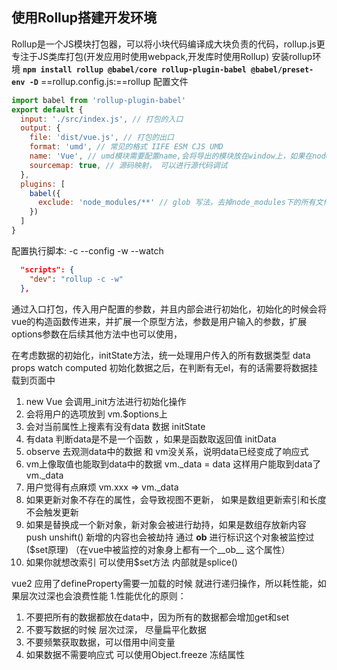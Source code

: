 ## 使用Rollup搭建开发环境
Rollup是一个JS模块打包器，可以将小块代码编译成大块负责的代码，rollup.js更专注于JS类库打包(开发应用时使用webpack,开发库时使用Rollup) 
安装rollup环境
**`npm install rollup @babel/core rollup-plugin-babel @babel/preset-env -D`**
==rollup.config.js:==rollup 配置文件
```js
import babel from 'rollup-plugin-babel'
export default {
  input: './src/index.js', // 打包的入口
  output: {
    file: 'dist/vue.js', // 打包的出口
    format: 'umd', // 常见的格式 IIFE ESM CJS UMD
    name: 'Vue', // umd模块需要配置name,会将导出的模块放在window上，如果在node中使用cjs，如果只是打包webpack里面导入esm模块，前端里script iife umd
    sourcemap: true, // 源码映射， 可以进行源代码调试
  },
  plugins: [
    babel({
      exclude: 'node_modules/**' // glob 写法，去掉node_modules下的所有文件夹的文件
    })
  ]
}
```

配置执行脚本: -c --config  -w --watch
```json
  "scripts": {
    "dev": "rollup -c -w"
  },
```

通过入口打包，传入用户配置的参数，并且内部会进行初始化，初始化的时候会将vue的构造函数传进来，并扩展一个原型方法，参数是用户输入的参数，扩展options参数在后续其他方法中也可以使用，

在考虑数据的初始化，initState方法，统一处理用户传入的所有数据类型 data props watch computed
初始化数据之后，在判断有无el，有的话需要将数据挂载到页面中

1. new Vue 会调用_init方法进行初始化操作
2. 会将用户的选项放到 vm.$options上
3. 会对当前属性上搜素有没有data 数据   initState
4. 有data 判断data是不是一个函数 ，如果是函数取返回值 initData
5. observe 去观测data中的数据 和 vm没关系，说明data已经变成了响应式
6. vm上像取值也能取到data中的数据 vm._data = data 这样用户能取到data了  vm._data
7. 用户觉得有点麻烦 vm.xxx => vm._data
8. 如果更新对象不存在的属性，会导致视图不更新， 如果是数组更新索引和长度不会触发更新
9. 如果是替换成一个新对象，新对象会被进行劫持，如果是数组存放新内容 push unshift() 新增的内容也会被劫持 通过 __ob__ 进行标识这个对象被监控过 ($set原理) （在vue中被监控的对象身上都有一个__ob__ 这个属性）
10. 如果你就想改索引 可以使用$set方法 内部就是splice()


vue2 应用了defineProperty需要一加载的时候 就进行递归操作，所以耗性能，如果层次过深也会浪费性能
1.性能优化的原则：
1) 不要把所有的数据都放在data中，因为所有的数据都会增加get和set
2) 不要写数据的时候 层次过深， 尽量扁平化数据 
3) 不要频繁获取数据，可以借用中间变量
4) 如果数据不需要响应式 可以使用Object.freeze 冻结属性 